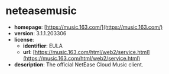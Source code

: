 # neteasemusic

- **homepage**: [https://music.163.com/](https://music.163.com/)
- **version**: 3.1.1.203306
- **license**:
  - **identifier**: EULA
  - **url**: [https://music.163.com/html/web2/service.html](https://music.163.com/html/web2/service.html)
- **description**: The official NetEase Cloud Music client.

